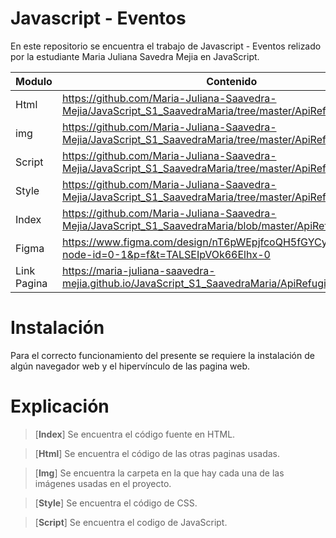 # Javascript - Eventos

En este repositorio se encuentra el trabajo de Javascript - Eventos relizado por la estudiante Maria Juliana Savedra Mejia en JavaScript.


| Modulo | Contenido |
|--|--|
| Html |https://github.com/Maria-Juliana-Saavedra-Mejia/JavaScript_S1_SaavedraMaria/tree/master/ApiRefugio/html|
| img |https://github.com/Maria-Juliana-Saavedra-Mejia/JavaScript_S1_SaavedraMaria/tree/master/ApiRefugio/img|
| Script |https://github.com/Maria-Juliana-Saavedra-Mejia/JavaScript_S1_SaavedraMaria/tree/master/ApiRefugio/script|
| Style |https://github.com/Maria-Juliana-Saavedra-Mejia/JavaScript_S1_SaavedraMaria/tree/master/ApiRefugio/style|
| Index |https://github.com/Maria-Juliana-Saavedra-Mejia/JavaScript_S1_SaavedraMaria/blob/master/ApiRefugio/index.html|
| Figma |https://www.figma.com/design/nT6pWEpjfcoQH5fGYCyEY4/PacoPets?node-id=0-1&p=f&t=TALSEIpVOk66Elhx-0|
| Link Pagina |https://maria-juliana-saavedra-mejia.github.io/JavaScript_S1_SaavedraMaria/ApiRefugio/|


# **Instalación**

Para el correcto funcionamiento del presente se requiere la instalación de algún navegador web y el hipervínculo de las pagina web.

# **Explicación**

> [**Index**]
Se encuentra el código fuente en HTML.

> [**Html**]
Se encuentra el código de las otras paginas usadas.

> [**Img**]
Se encuentra la carpeta en la que hay cada una de las imágenes usadas en el proyecto.

> [**Style**]
Se encuentra el código de CSS.

> [**Script**]
Se encuentra el codigo de JavaScript.

